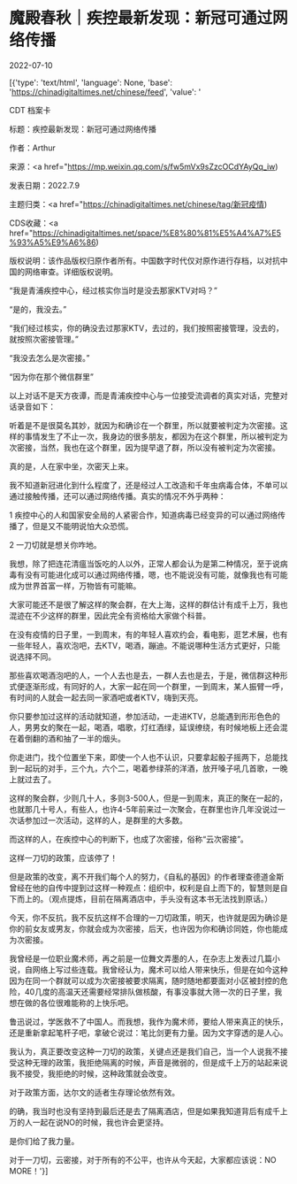 # 魔殿春秋｜疾控最新发现：新冠可通过网络传播

2022-07-10

[{'type': 'text/html', 'language': None, 'base': 'https://chinadigitaltimes.net/chinese/feed', 'value': '

CDT 档案卡

标题：疾控最新发现：新冠可通过网络传播

作者：Arthur

来源：<a href="https://mp.weixin.qq.com/s/fw5mVx9sZzcOCdYAyQq_iw)

发表日期：2022.7.9

主题归类：<a href="https://chinadigitaltimes.net/chinese/tag/新冠疫情)

CDS收藏：<a href="https://chinadigitaltimes.net/space/%E8%80%81%E5%A4%A7%E5%93%A5%E9%A6%86)

版权说明：该作品版权归原作者所有。中国数字时代仅对原作进行存档，以对抗中国的网络审查。详细版权说明。





“我是青浦疾控中心，经过核实你当时是没去那家KTV对吗？”

“是的，我没去。”

“我们经过核实，你的确没去过那家KTV，去过的，我们按照密接管理，没去的，就按照次密接管理。”

“我没去怎么是次密接。”

“因为你在那个微信群里”

以上对话不是天方夜谭，而是青浦疾控中心与一位接受流调者的真实对话，完整对话录音如下：



听着是不是很莫名其妙，就因为和确诊在一个群里，所以就要被判定为次密接。这样的事情发生了不止一次，我身边的很多朋友，都因为在这个群里，所以被判定为次密接，当然，我也在这个群里，因为提早退了群，所以没有被判定为次密接。

真的是，人在家中坐，次密天上来。

我不知道新冠进化到什么程度了，还是经过人工改造和千年虫病毒合体，不单可以通过接触传播，还可以通过网络传播。真实的情况不外乎两种：

1 疾控中心的人和国家安全局的人紧密合作，知道病毒已经变异的可以通过网络传播了，但是又不能明说怕大众恐慌。

2 一刀切就是想关你咋地。

我想，除了把连花清瘟当饭吃的人以外，正常人都会认为是第二种情况，至于说病毒有没有可能进化成可以通过网络传播，嗯，也不能说没有可能，就像我也有可能成为世界首富一样，万物皆有可能嘛。

大家可能还不是很了解这样的聚会群，在大上海，这样的群估计有成千上万，我也混迹在不少这样的群里，因此完全有资格给大家做个科普。

在没有疫情的日子里，一到周末，有的年轻人喜欢约会，看电影，逛艺术展，也有一些年轻人，喜欢泡吧，去KTV，喝酒，蹦迪。不能说哪种生活方式更好，只能说选择不同。

那些喜欢喝酒泡吧的人，一个人去也是去，一群人去也是去，于是，微信群这种形式便逐渐形成，有同好的人，大家一起在同一个群里，一到周末，某人振臂一呼，有时间的人就会一起去同一家酒吧或者KTV，嗨到天亮。

你只要参加过这样的活动就知道，参加活动，一走进KTV，总能遇到形形色色的人，男男女的聚在一起，喝酒，唱歌，灯红酒绿，延误缭绕，有时候地板上还会混在着倒翻的酒和抽了一半的烟头。

你走进门，找个位置坐下来，即使一个人也不认识，只要拿起骰子摇两下，总能找到一起玩的对手，三个九，六个二，喝着参绿茶的洋酒，放开嗓子吼几首歌，一晚上就过去了。

这样的聚会群，少则几十人，多则3-500人，但是一到周末，真正的聚在一起的，也就那几十号人，有些人，也许4-5年前来过一次聚会，在群里也许几年没说过一次话参加过一次活动，这样的人，是群里的大多数。

而这样的人，在疾控中心的判断下，也成了次密接，俗称“云次密接”。

这样一刀切的政策，应该停了！

但是政策的改变，离不开我们每个人的努力，《自私的基因》的作者理查德道金斯曾经在他的自传中提到过这样一种观点：组织中，权利是自上而下的，智慧则是自下而上的。（观点提炼，目前在隔离酒店中，手头没有这本书无法找到原话。）

今天，你不反抗，我不反抗这样不合理的一刀切政策，明天，也许就是因为确诊是你的前女友或男友，你就会成为次密接，后天，也许因为你和确诊同姓，你也能成为次密接。

我曾经是一位职业魔术师，再之前是一位舞文弄墨的人，在杂志上发表过几篇小说，自网络上写过些连载。我曾经认为，魔术可以给人带来快乐，但是在如今这种因为在同一个群就可以成为次密接被要求隔离，随时随地都要面对小区被封控的危险，40几度的高温天还需要经常排队做核酸，有事没事就大筛一次的日子里，我想在做的各位很难能称的上快乐吧。

鲁迅说过，学医救不了中国人。而我想，我作为魔术师，要给人带来真正的快乐，还是重新拿起笔杆子吧，拿破仑说过：笔比剑更有力量。因为文字穿透的是人心。

我认为，真正要改变这种一刀切的政策，关键点还是我们自己，当一个人说我不接受这种无理的政策，我拒绝隔离的时候，声音是微弱的，但是成千上万的站起来说我不接受，我拒绝的时候，这种政策就会改变。

对于政策方面，达尔文的适者生存理论依然有效。

的确，我当时也没有坚持到最后还是去了隔离酒店，但是如果我知道背后有成千上万的人一起在说NO的时候，我也许会更坚持。

是你们给了我力量。

对于一刀切，云密接，对于所有的不公平，也许从今天起，大家都应该说：NO MORE！'}]